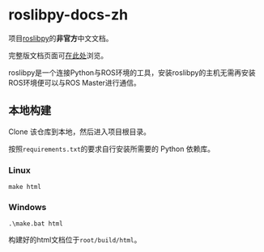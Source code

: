 # roslibpy-docs-zh

项目[roslibpy](https://github.com/gramaziokohler/roslibpy)的**非官方**中文文档。

完整版文档页面可[在此处](https://roslibpy-docs-zh.readthedocs.io/zh/latest/)浏览。

roslibpy是一个连接Python与ROS环境的工具，安装roslibpy的主机无需再安装ROS环境便可以与ROS Master进行通信。

## 本地构建

Clone 该仓库到本地，然后进入项目根目录。

按照`requirements.txt`的要求自行安装所需要的 Python 依赖库。

### Linux

```shell
make html
```

### Windows

```shell
.\make.bat html
```

构建好的html文档位于`root/build/html`。